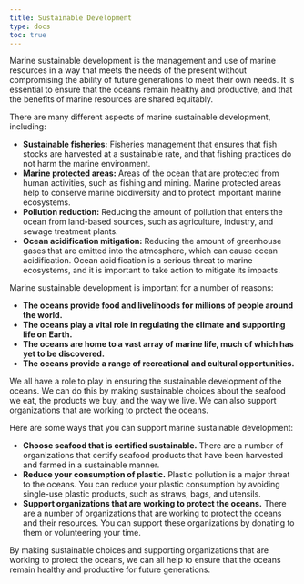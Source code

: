 ```yaml
---
title: Sustainable Development
type: docs
toc: true
---
```


Marine sustainable development is the management and use of marine resources in a way that meets the needs of the present without compromising the ability of future generations to meet their own needs. It is essential to ensure that the oceans remain healthy and productive, and that the benefits of marine resources are shared equitably.

There are many different aspects of marine sustainable development, including:

* **Sustainable fisheries:** Fisheries management that ensures that fish stocks are harvested at a sustainable rate, and that fishing practices do not harm the marine environment.
* **Marine protected areas:** Areas of the ocean that are protected from human activities, such as fishing and mining. Marine protected areas help to conserve marine biodiversity and to protect important marine ecosystems.
* **Pollution reduction:** Reducing the amount of pollution that enters the ocean from land-based sources, such as agriculture, industry, and sewage treatment plants.
* **Ocean acidification mitigation:** Reducing the amount of greenhouse gases that are emitted into the atmosphere, which can cause ocean acidification. Ocean acidification is a serious threat to marine ecosystems, and it is important to take action to mitigate its impacts.

Marine sustainable development is important for a number of reasons:

* **The oceans provide food and livelihoods for millions of people around the world.**
* **The oceans play a vital role in regulating the climate and supporting life on Earth.**
* **The oceans are home to a vast array of marine life, much of which has yet to be discovered.**
* **The oceans provide a range of recreational and cultural opportunities.**

We all have a role to play in ensuring the sustainable development of the oceans. We can do this by making sustainable choices about the seafood we eat, the products we buy, and the way we live. We can also support organizations that are working to protect the oceans.

Here are some ways that you can support marine sustainable development:

* **Choose seafood that is certified sustainable.** There are a number of organizations that certify seafood products that have been harvested and farmed in a sustainable manner.
* **Reduce your consumption of plastic.** Plastic pollution is a major threat to the oceans. You can reduce your plastic consumption by avoiding single-use plastic products, such as straws, bags, and utensils.
* **Support organizations that are working to protect the oceans.** There are a number of organizations that are working to protect the oceans and their resources. You can support these organizations by donating to them or volunteering your time.

By making sustainable choices and supporting organizations that are working to protect the oceans, we can all help to ensure that the oceans remain healthy and productive for future generations.
